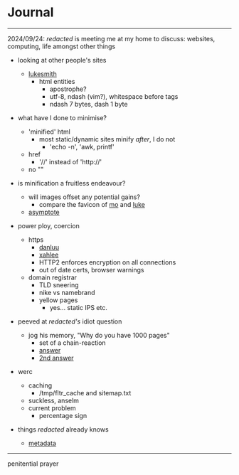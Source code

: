 <style>body { background: url(.pix/audrey.avif) no-repeat top left; }</style>

# Journal 

<hr>

2024/09/24: _redacted_ is meeting me at my home to discuss: websites, computing, life amongst other things


- looking at other people's sites
	- [lukesmith](https://lukesmith.xyz/)
		- html entities
			- apostrophe?
			- utf-8, ndash (vim?), whitespace before tags
			- ndash 7 bytes, dash 1 byte
	
- what have I done to minimise?
	- 'minified' html
		- most static/dynamic sites minify *after*, I do not
			- 'echo -n', 'awk, printf'
	- href
		- '//' instead of 'http://'	
	- no ""

- is minification a fruitless endeavour?
	- will images offset any potential gains?
		- compare the favicon of [mo](https://mohdsaed.com) and [luke](https://lukesmith.xyz)
	- [asymptote](handbook/cs/coding/wolfram/asymptote)

- power ploy, coercion
	- https
		- [danluu](https://danluu.com/web-bloat/)
		- [xahlee](http://xahlee.info/w/why_no_https.html)
		- HTTP2 enforces encryption on all connections
		- out of date certs, browser warnings
	- domain registrar
		- TLD sneering
		- nike vs namebrand
		- yellow pages
			- yes... static IPS etc. 

- peeved at _redacted's_ idiot question
	- jog his memory, "Why do you have 1000 pages"
		- set of a chain-reaction
		- [answer](/blog/why/websites)
		- [2nd answer](/blog/offloading_parenting)

- werc
	- caching
		- /tmp/fltr_cache and sitemap.txt
	- suckless, anselm
	- current problem
		- percentage sign 

- things _redacted_ already knows
	- [metadata](http://95.179.238.202/archive/misc/cache/impact_of_metadata_on_image_performance/index)

<hr>

penitential prayer
